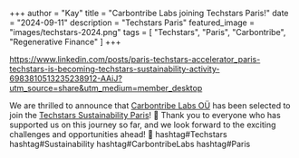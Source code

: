 +++
author = "Kay"
title = "Carbontribe Labs joining Techstars Paris!"
date = "2024-09-11"
description = "Techstars Paris"
featured_image = "images/techstars-2024.png"
tags = [
    "Techstars",
    "Paris",
    "Carbontribe",
    "Regenerative Finance"
]
+++

https://www.linkedin.com/posts/paris-techstars-accelerator_paris-techstars-is-becoming-techstars-sustainability-activity-6983810513235238912-AAiJ?utm_source=share&utm_medium=member_desktop

We are thrilled to announce that [Carbontribe Labs OÜ](https://www.linkedin.com/company/carbontribe/posts/?feedView=all) has been selected to join the [Techstars Sustainability Paris](https://www.linkedin.com/company/paris-techstars-accelerator/posts/?feedView=all)! 🎉
Thank you to everyone who has supported us on this journey so far, and we look forward to the exciting challenges and opportunities ahead! 🚀
hashtag#Techstars hashtag#Sustainability hashtag#CarbontribeLabs hashtag#Paris